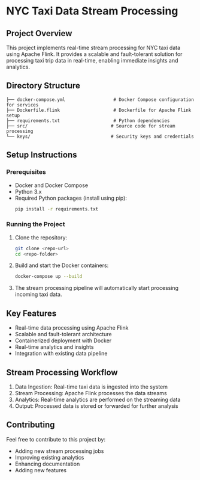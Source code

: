 # NYC Taxi Data Stream Processing

## Project Overview

This project implements real-time stream processing for NYC taxi data using Apache Flink. It provides a scalable and fault-tolerant solution for processing taxi trip data in real-time, enabling immediate insights and analytics.

## Directory Structure

```
├── docker-compose.yml                  # Docker Compose configuration for services
├── Dockerfile.flink                    # Dockerfile for Apache Flink setup
├── requirements.txt                    # Python dependencies
├── src/                               # Source code for stream processing
└── keys/                              # Security keys and credentials
```

## Setup Instructions

### Prerequisites
- Docker and Docker Compose
- Python 3.x
- Required Python packages (install using pip):
  ```sh
  pip install -r requirements.txt
  ```

### Running the Project
1. Clone the repository:
   ```sh
   git clone <repo-url>
   cd <repo-folder>
   ```

2. Build and start the Docker containers:
   ```sh
   docker-compose up --build
   ```

3. The stream processing pipeline will automatically start processing incoming taxi data.

## Key Features

- Real-time data processing using Apache Flink
- Scalable and fault-tolerant architecture
- Containerized deployment with Docker
- Real-time analytics and insights
- Integration with existing data pipeline

## Stream Processing Workflow

1. Data Ingestion: Real-time taxi data is ingested into the system
2. Stream Processing: Apache Flink processes the data streams
3. Analytics: Real-time analytics are performed on the streaming data
4. Output: Processed data is stored or forwarded for further analysis

## Contributing

Feel free to contribute to this project by:
- Adding new stream processing jobs
- Improving existing analytics
- Enhancing documentation
- Adding new features 